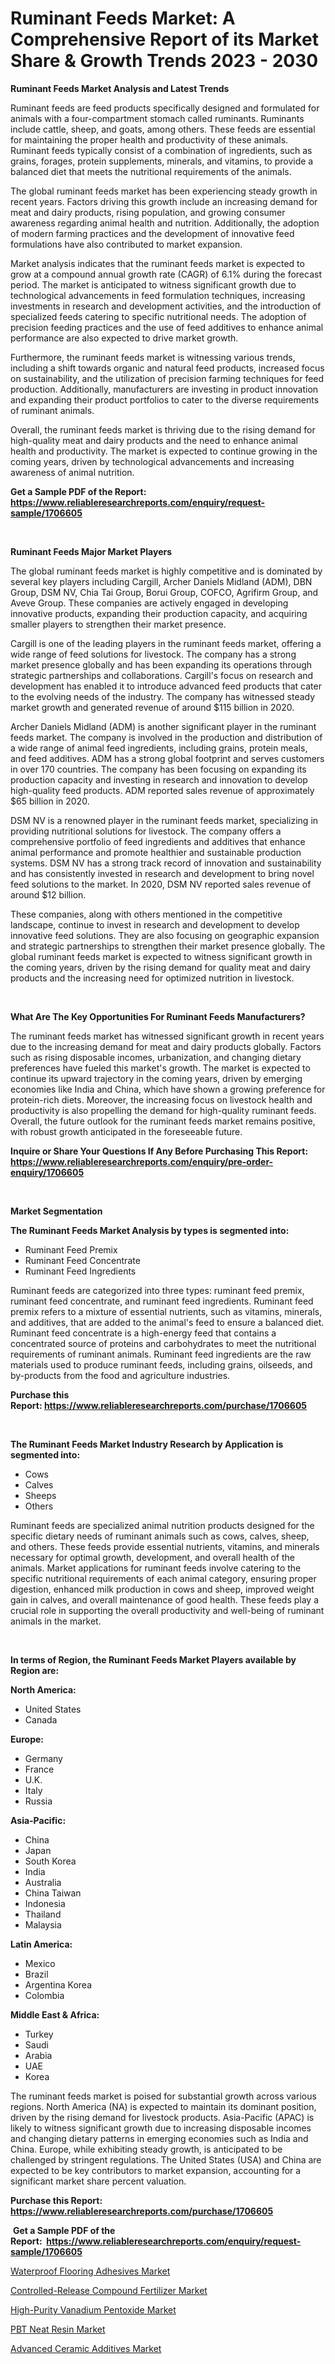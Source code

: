 <p><h1>Ruminant Feeds Market: A Comprehensive Report of its Market Share & Growth Trends 2023 - 2030</h1></p><p><strong>Ruminant Feeds Market Analysis and Latest Trends</strong></p>
<p><p>Ruminant feeds are feed products specifically designed and formulated for animals with a four-compartment stomach called ruminants. Ruminants include cattle, sheep, and goats, among others. These feeds are essential for maintaining the proper health and productivity of these animals. Ruminant feeds typically consist of a combination of ingredients, such as grains, forages, protein supplements, minerals, and vitamins, to provide a balanced diet that meets the nutritional requirements of the animals.</p><p>The global ruminant feeds market has been experiencing steady growth in recent years. Factors driving this growth include an increasing demand for meat and dairy products, rising population, and growing consumer awareness regarding animal health and nutrition. Additionally, the adoption of modern farming practices and the development of innovative feed formulations have also contributed to market expansion.</p><p>Market analysis indicates that the ruminant feeds market is expected to grow at a compound annual growth rate (CAGR) of 6.1% during the forecast period. The market is anticipated to witness significant growth due to technological advancements in feed formulation techniques, increasing investments in research and development activities, and the introduction of specialized feeds catering to specific nutritional needs. The adoption of precision feeding practices and the use of feed additives to enhance animal performance are also expected to drive market growth.</p><p>Furthermore, the ruminant feeds market is witnessing various trends, including a shift towards organic and natural feed products, increased focus on sustainability, and the utilization of precision farming techniques for feed production. Additionally, manufacturers are investing in product innovation and expanding their product portfolios to cater to the diverse requirements of ruminant animals.</p><p>Overall, the ruminant feeds market is thriving due to the rising demand for high-quality meat and dairy products and the need to enhance animal health and productivity. The market is expected to continue growing in the coming years, driven by technological advancements and increasing awareness of animal nutrition.</p></p>
<p><strong>Get a Sample PDF of the Report:&nbsp; <a href="https://www.reliableresearchreports.com/enquiry/request-sample/1706605">https://www.reliableresearchreports.com/enquiry/request-sample/1706605</a></strong></p>
<p>&nbsp;</p>
<p><strong>Ruminant Feeds Major Market Players</strong></p>
<p><p>The global ruminant feeds market is highly competitive and is dominated by several key players including Cargill, Archer Daniels Midland (ADM), DBN Group, DSM NV, Chia Tai Group, Borui Group, COFCO, Agrifirm Group, and Aveve Group. These companies are actively engaged in developing innovative products, expanding their production capacity, and acquiring smaller players to strengthen their market presence.</p><p>Cargill is one of the leading players in the ruminant feeds market, offering a wide range of feed solutions for livestock. The company has a strong market presence globally and has been expanding its operations through strategic partnerships and collaborations. Cargill's focus on research and development has enabled it to introduce advanced feed products that cater to the evolving needs of the industry. The company has witnessed steady market growth and generated revenue of around $115 billion in 2020.</p><p>Archer Daniels Midland (ADM) is another significant player in the ruminant feeds market. The company is involved in the production and distribution of a wide range of animal feed ingredients, including grains, protein meals, and feed additives. ADM has a strong global footprint and serves customers in over 170 countries. The company has been focusing on expanding its production capacity and investing in research and innovation to develop high-quality feed products. ADM reported sales revenue of approximately $65 billion in 2020.</p><p>DSM NV is a renowned player in the ruminant feeds market, specializing in providing nutritional solutions for livestock. The company offers a comprehensive portfolio of feed ingredients and additives that enhance animal performance and promote healthier and sustainable production systems. DSM NV has a strong track record of innovation and sustainability and has consistently invested in research and development to bring novel feed solutions to the market. In 2020, DSM NV reported sales revenue of around $12 billion.</p><p>These companies, along with others mentioned in the competitive landscape, continue to invest in research and development to develop innovative feed solutions. They are also focusing on geographic expansion and strategic partnerships to strengthen their market presence globally. The global ruminant feeds market is expected to witness significant growth in the coming years, driven by the rising demand for quality meat and dairy products and the increasing need for optimized nutrition in livestock.</p></p>
<p>&nbsp;</p>
<p><strong>What Are The Key Opportunities For Ruminant Feeds Manufacturers?</strong></p>
<p><p>The ruminant feeds market has witnessed significant growth in recent years due to the increasing demand for meat and dairy products globally. Factors such as rising disposable incomes, urbanization, and changing dietary preferences have fueled this market's growth. The market is expected to continue its upward trajectory in the coming years, driven by emerging economies like India and China, which have shown a growing preference for protein-rich diets. Moreover, the increasing focus on livestock health and productivity is also propelling the demand for high-quality ruminant feeds. Overall, the future outlook for the ruminant feeds market remains positive, with robust growth anticipated in the foreseeable future.</p></p>
<p><strong>Inquire or Share Your Questions If Any Before Purchasing This Report: <a href="https://www.reliableresearchreports.com/enquiry/pre-order-enquiry/1706605">https://www.reliableresearchreports.com/enquiry/pre-order-enquiry/1706605</a></strong></p>
<p>&nbsp;</p>
<p><strong>Market Segmentation</strong></p>
<p><strong>The Ruminant Feeds Market Analysis by types is segmented into:</strong></p>
<p><ul><li>Ruminant Feed Premix</li><li>Ruminant Feed Concentrate</li><li>Ruminant Feed Ingredients</li></ul></p>
<p><p>Ruminant feeds are categorized into three types: ruminant feed premix, ruminant feed concentrate, and ruminant feed ingredients. Ruminant feed premix refers to a mixture of essential nutrients, such as vitamins, minerals, and additives, that are added to the animal's feed to ensure a balanced diet. Ruminant feed concentrate is a high-energy feed that contains a concentrated source of proteins and carbohydrates to meet the nutritional requirements of ruminant animals. Ruminant feed ingredients are the raw materials used to produce ruminant feeds, including grains, oilseeds, and by-products from the food and agriculture industries.</p></p>
<p><strong>Purchase this Report:&nbsp;<a href="https://www.reliableresearchreports.com/purchase/1706605">https://www.reliableresearchreports.com/purchase/1706605</a></strong></p>
<p>&nbsp;</p>
<p><strong>The Ruminant Feeds Market Industry Research by Application is segmented into:</strong></p>
<p><ul><li>Cows</li><li>Calves</li><li>Sheeps</li><li>Others</li></ul></p>
<p><p>Ruminant feeds are specialized animal nutrition products designed for the specific dietary needs of ruminant animals such as cows, calves, sheep, and others. These feeds provide essential nutrients, vitamins, and minerals necessary for optimal growth, development, and overall health of the animals. Market applications for ruminant feeds involve catering to the specific nutritional requirements of each animal category, ensuring proper digestion, enhanced milk production in cows and sheep, improved weight gain in calves, and overall maintenance of good health. These feeds play a crucial role in supporting the overall productivity and well-being of ruminant animals in the market.</p></p>
<p>&nbsp;</p>
<p><strong>In terms of Region, the Ruminant Feeds Market Players available by Region are:</strong></p>
<p>
    <p> <strong> North America: </strong>
        <ul>
            <li>United States</li>
            <li>Canada</li>
        </ul>
        </p> 
    <p> <strong> Europe: </strong>
        <ul>
            <li>Germany</li>
            <li>France</li>
            <li>U.K.</li>
            <li>Italy</li>
            <li>Russia</li>
        </ul>
        </p> 
    <p> <strong> Asia-Pacific: </strong>
        <ul>
            <li>China</li>
            <li>Japan</li>
            <li>South Korea</li>
            <li>India</li>
            <li>Australia</li>
            <li>China Taiwan</li>
            <li>Indonesia</li>
            <li>Thailand</li>
            <li>Malaysia</li>
        </ul>
        </p> 
    <p> <strong> Latin America: </strong>
        <ul>
            <li>Mexico</li>
            <li>Brazil</li>
            <li>Argentina Korea</li>
            <li>Colombia</li>
        </ul>
        </p> 
    <p> <strong> Middle East & Africa: </strong>
        <ul>
            <li>Turkey</li>
            <li>Saudi</li>
            <li>Arabia</li>
            <li>UAE</li>
            <li>Korea</li>
        </ul>
    </p>
    </p>
<p><p>The ruminant feeds market is poised for substantial growth across various regions. North America (NA) is expected to maintain its dominant position, driven by the rising demand for livestock products. Asia-Pacific (APAC) is likely to witness significant growth due to increasing disposable incomes and changing dietary patterns in emerging economies such as India and China. Europe, while exhibiting steady growth, is anticipated to be challenged by stringent regulations. The United States (USA) and China are expected to be key contributors to market expansion, accounting for a significant market share percent valuation.</p></p>
<p><strong>Purchase this Report: <a href="https://www.reliableresearchreports.com/purchase/1706605">https://www.reliableresearchreports.com/purchase/1706605</a></strong></p>
<p>&nbsp;<strong>Get a Sample PDF of the Report:&nbsp;&nbsp;<a href="https://www.reliableresearchreports.com/enquiry/request-sample/1706605">https://www.reliableresearchreports.com/enquiry/request-sample/1706605</a></strong></p>
<p><strong></strong></p>
<p><p><a href="https://github.com/rexevange/Market-Research-Report-List-1/blob/main/waterproof-flooring-adhesives-market.md">Waterproof Flooring Adhesives Market</a></p><p><a href="https://medium.com/@brandonramos59/controlled-release-compound-fertilizer-market-insights-into-market-cagr-market-trends-and-growth-12de87b3192d">Controlled-Release Compound Fertilizer Market</a></p><p><a href="https://medium.com/@christopherbennett19/high-purity-vanadium-pentoxide-market-comprehensive-assessment-by-type-application-and-geography-dda9de6e9b69">High-Purity Vanadium Pentoxide Market</a></p><p><a href="https://medium.com/@scottford2001/decoding-pbt-neat-resin-market-metrics-market-share-trends-and-growth-patterns-bf9ab1764f7a">PBT Neat Resin Market</a></p><p><a href="https://github.com/FassouRP/Market-Research-Report-List-1/blob/main/advanced-ceramic-additives-market.md">Advanced Ceramic Additives Market</a></p></p>